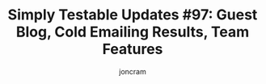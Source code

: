 ---
layout: default
title: "Simply Testable Updates #97: Guest Blog, Cold Emailing Results, Team Features"
author: joncram
newsletter:
    issue_number: 97th
    url: https://us5.campaign-archive2.com/?u=ac75e33d993d2b502e333ddd0&amp;id=143f8da3db
    highlights:
      - <a href="https://us5.campaign-archive2.com/?u=ac75e33d993d2b502e333ddd0&amp;id=143f8da3db#cold-emailing-campaign-results">Cold Emailing Campaign Results</a>
      - <a href="https://us5.campaign-archive2.com/?u=ac75e33d993d2b502e333ddd0&amp;id=143f8da3db#guest-blogging">Guest Blogging</a>
      - <a href="https://us5.campaign-archive2.com/?u=ac75e33d993d2b502e333ddd0&amp;id=143f8da3db#promoting-the-service">Promoting The Service</a>
      - <a href="https://us5.campaign-archive2.com/?u=ac75e33d993d2b502e333ddd0&amp;id=143f8da3db#team-features">Team Features</a>
    closing_sentence: Expect the next newsletter in a week from now on 16 July 2014
---